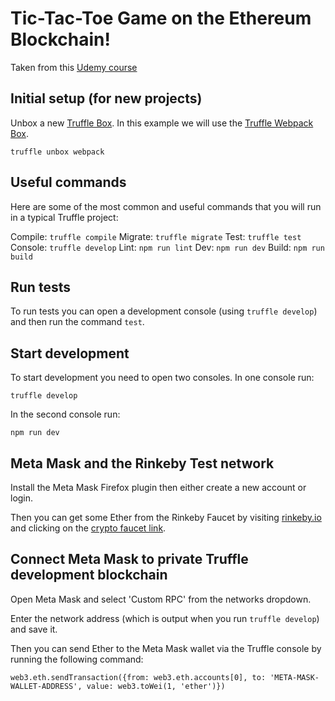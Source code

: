 # Tic-Tac-Toe Game on the Ethereum Blockchain!

Taken from this [Udemy course](https://github.com/tomw1808/blocktactoe)

## Initial setup (for new projects)

Unbox a new [Truffle Box](http://truffleframework.com/boxes/). In this example we will use the [Truffle Webpack Box](http://truffleframework.com/boxes/webpack).

`truffle unbox webpack`

## Useful commands

Here are some of the most common and useful commands that you will run in a typical Truffle project:

Compile: `truffle compile`
Migrate: `truffle migrate`
Test: `truffle test`
Console: `truffle develop`
Lint: `npm run lint`
Dev: `npm run dev`
Build: `npm run build`

## Run tests

To run tests you can open a development console (using `truffle develop`) and then run the command `test`.

## Start development

To start development you need to open two consoles. In one console run:

`truffle develop`

In the second console run:

`npm run dev`

## Meta Mask and the Rinkeby Test network

Install the Meta Mask Firefox plugin then either create a new account or login.

Then you can get some Ether from the Rinkeby Faucet by visiting [rinkeby.io](rinkeby.io) and clicking on the [crypto faucet link](https://www.rinkeby.io/#faucet).

## Connect Meta Mask to private Truffle development blockchain

Open Meta Mask and select 'Custom RPC' from the networks dropdown.

Enter the network address (which is output when you run `truffle develop`) and save it.

Then you can send Ether to the Meta Mask wallet via the Truffle console by running the following  command:

`web3.eth.sendTransaction({from: web3.eth.accounts[0], to: 'META-MASK-WALLET-ADDRESS', value: web3.toWei(1, 'ether')})`